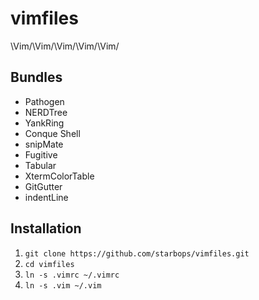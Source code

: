 vimfiles
========

\Vim/\Vim/\Vim/\Vim/\Vim/

Bundles
-------

* Pathogen
* NERDTree
* YankRing
* Conque Shell
* snipMate
* Fugitive
* Tabular
* XtermColorTable
* GitGutter
* indentLine

Installation
------------

1. `git clone https://github.com/starbops/vimfiles.git`
2. `cd vimfiles`
3. `ln -s .vimrc ~/.vimrc`
4. `ln -s .vim ~/.vim`
